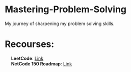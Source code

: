 # Mastering-Problem-Solving
My journey of sharpening my problem solving skills.

# Recourses:  
&nbsp;&nbsp;&nbsp;&nbsp;&nbsp;**LeetCode**: [Link](https://leetcode.com/)  
&nbsp;&nbsp;&nbsp;&nbsp;&nbsp;**NetCode 150 Roadmap**: [Link](https://neetcode.io/roadmap) 